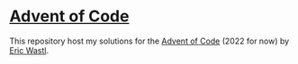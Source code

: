 # [Advent of Code](https://adventofcode.com/)

This repository host my solutions for the [Advent of Code](https://adventofcode.com/) (2022 for now) by [Eric Wastl](http://was.tl/).

